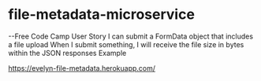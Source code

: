 # file-metadata-microservice

--Free Code Camp
User Story
I can submit a FormData object that includes a file upload
When I submit something, I will receive the file size in bytes within the JSON responses
Example

https://evelyn-file-metadata.herokuapp.com/
